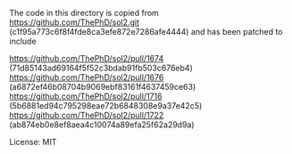 The code in this directory is copied from https://github.com/ThePhD/sol2.git (c1f95a773c6f8f4fde8ca3efe872e7286afe4444) and has been patched to include

https://github.com/ThePhD/sol2/pull/1674 (71d85143ad69164f5f52c3bdab91fb503c676eb4)
https://github.com/ThePhD/sol2/pull/1676 (a6872ef46b08704b9069ebf83161f4637459ce63)
https://github.com/ThePhD/sol2/pull/1716 (5b6881ed94c795298eae72b6848308e9a37e42c5)
https://github.com/ThePhD/sol2/pull/1722 (ab874eb0e8ef8aea4c10074a89efa25f62a29d9a)

License: MIT
